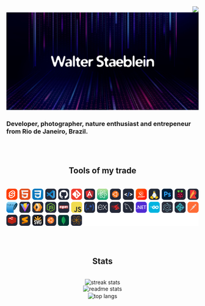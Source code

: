 <img align="right" src="https://visitor-badge.laobi.icu/badge?page_id=wstaeblein.wstaeblein" />

<img src="wsbkg.jpg" />

### Developer, photographer, nature enthusiast and entrepeneur from Rio de Janeiro, Brazil.

<br/><br/>

<h2 align="center">Tools of my trade</h2>
<br/>
<div align="center">
    <!-- https://skillicons.dev/icons?theme=dark&i=svelte,html,css,vscode,github,git,angular,atom,ubuntu,htmx,jquery,linux,ps,raspberrypi,rollupjs,sqlite,vite,workers,nodejs,npm,javascript,regex,express,mongodb,mysql,dotnet,go,electron,netlify,postman,redis,sublime,svg,ubuntu -->
    <img src="skillicons.png" />

</div>

<br/><br/>


<h2 align="center">Stats</h2>
<br>
<div align=center>
  <img width=390 src="https://github-readme-streak-stats-salesp07.vercel.app/?user=wstaeblein&count_private=true&theme=react&border_radius=10" alt="streak stats"/>
    <br />
  <img width=390 src="https://github-readme-stats-salesp07.vercel.app/api?username=wstaeblein&count_private=true&show_icons=true&theme=react&rank_icon=github&border_radius=10" alt="readme stats" />
  <br/>
  <img width=390 align="center" src="https://github-readme-stats-salesp07.vercel.app/api/top-langs/?username=wstaeblein&hide=HTML&langs_count=8&layout=compact&theme=react&border_radius=10&size_weight=0.5&count_weight=0.5&exclude_repo=github-readme-stats" alt="top langs" />
</div>




<!--
**wstaeblein/wstaeblein** is a ✨ _special_ ✨ repository because its `README.md` (this file) appears on your GitHub profile.

Here are some ideas to get you started:

- 🔭 I’m currently working on ...
- 🌱 I’m currently learning ...
- 👯 I’m looking to collaborate on ...
- 🤔 I’m looking for help with ...
- 💬 Ask me about ...
- 📫 How to reach me: ...
- 😄 Pronouns: ...
- ⚡ Fun fact: ...
-->
